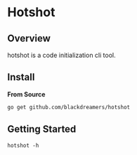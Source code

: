 # Hotshot

## Overview

hotshot is a code initialization cli tool.

## Install

**From Source**

```sh
go get github.com/blackdreamers/hotshot
```

## Getting Started

```
hotshot -h
```

